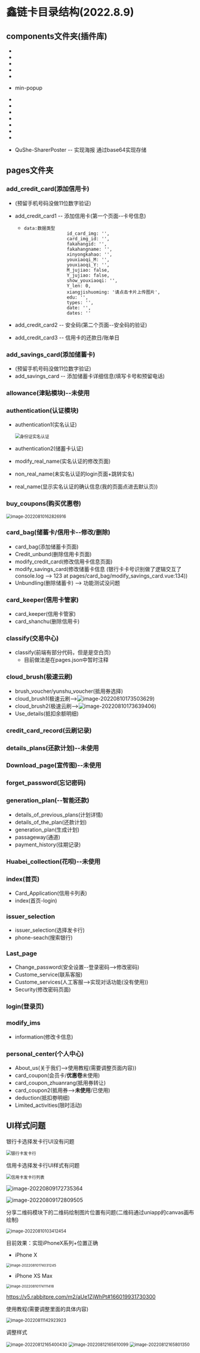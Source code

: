 # 鑫链卡目录结构(2022.8.9)

## components文件夹(插件库)

- [bory-dateTimePicker]: https://www.datetimepicker.cn/intro/	"DateTimePicker是基于JQuery的时间日期选择插件。"

- [cmd-circle]: https://ext.dcloud.net.cn/plugin?id=965	"用圈显示一个操作完成的百分比时，为用户显示该操作的当前进度和状态。"

- [cmd-progress]: https://ext.dcloud.net.cn/plugin?id=259	"显示一个操作完成的百分比时，为用户显示该操作的当前进度和状态。"

- [dn-icon/dn-icon_1.2]: https://iconscout.com/icons/dn	"icon图标库和修改icon图标样式"

- [ei-calendar]: https://ext.dcloud.net.cn/plugin?id=452	"微信小程序日历组件"

- min-popup

- [phone-directory]: https://ext.dcloud.net.cn/plugin?id=121	"通讯录城市索引列表，带搜索功能，可用于通讯录 城市索引列表等(原UI有bug)"

- [uni-popup]: https://uniapp.dcloud.net.cn/component/uniui/uni-popup.html	"弹层组件"

- [uni-transition]: https://uniapp.dcloud.net.cn/component/uniui/uni-transition.html	"Transition过渡动画"

- [w-picker]: https://ext.dcloud.net.cn/plugin?id=273	"日期、时间、多级联动picker"

- [xfl-select]: https://ext.dcloud.net.cn/plugin?id=518	"模拟select标签--下拉选项"

- [yangxiaochuang-icons]: https://ext.dcloud.net.cn/plugin?id=846	"扩充了官方的图标和解决了官方图标无法正常显示问题，图标本地化处理"

- [graceUI]: https://ext.dcloud.net.cn/plugin?id=4875	"Grace Animation Library ( 简写 ： GAL ) 是 GraceUI 团队为 uni-app 打造的一款 免费、开源的动画库。使用它可以方便的实现开发过程中所需的各类动画效果。"

- QuShe-SharerPoster -- 实现海报 通过base64实现存储

## pages文件夹

### add_credit_card(添加信用卡)

- (预留手机号码没做11位数字验证)

- add_credit_card1 -- 添加信用卡(第一个页面--卡号信息)

  - ~~~
    data:数据类型
    				id_card_img: '',	
    				card_img_id: '',	
    				fakahangid: '',		
    				fakahangname: '',
    				xinyongkahao: '',
    				youxiaoqi_M: '',
    				youxiaoqi_Y: '',
    				M_jujiao: false,
    				Y_jujiao: false,
    				show_youxiaoqi: '',
    				Y_len: 0,
    				xiangjishuoming: '请点击卡片上传图片',
    				edu: '',
    				types: '',
    				date: '',
    				dates: ''
    ~~~

- add_credit_card2 -- 安全码(第二个页面--安全码的验证)

- add_credit_card3 -- 信用卡的还款日/账单日

### add_savings_card(添加储蓄卡)

- (预留手机号码没做11位数字验证)
- add_savings_card -- 添加储蓄卡详细信息(填写卡号和预留电话)

### allowance(津贴模块)--未使用

### authentication(认证模块)

- authentication1(实名认证)

  <img src="https://chenwei-blog-1301583529.cos.ap-chengdu.myqcloud.com/%E8%BA%AB%E4%BB%BD%E8%AF%81%E5%AE%9E%E5%90%8D%E8%AE%A4%E8%AF%81.png" alt="身份证实名认证" style="zoom:80%;" />

- authentication2(储蓄卡认证)

- modify_real_name(实名认证的修改页面)

- non_real_name(未实名认证的login页面+跳转实名)

- real_name(显示实名认证的确认信息(我的页面点进去默认页))

### buy_coupons(购买优惠卷)

<img src="https://chenwei-blog-1301583529.cos.ap-chengdu.myqcloud.com/%5Bid%E5%8F%82%E6%95%B0%E7%BC%BA%E5%A4%B1%5D.png" alt="image-20220810162826916" style="zoom: 80%;" />

### card_bag(储蓄卡/信用卡--修改/删除)

- card_bag(添加储蓄卡页面)
- Credit_unbund(删除信用卡页面)
- modify_credit_card(修改信用卡信息页面)
- modify_savings_card(修改储蓄卡信息 (银行卡卡号识别做了逻辑交互了 console.log --> 123  at pages/card_bag/modify_savings_card.vue:134))
- Unbundling(删除储蓄卡) --> 功能测试没问题

### card_keeper(信用卡管家)

- card_keeper(信用卡管家)
- card_shanchu(删除信用卡)

### classify(交易中心)

- classify(前端有部分代码，但是是空白页)
  - 目前做法是在pages.json中暂时注释

### cloud_brush(极速云刷)

- brush_voucher/yunshu_voucher(抵用券选择)
- cloud_brush1(极速云刷-->![image-20220810173503629](https://chenwei-blog-1301583529.cos.ap-chengdu.myqcloud.com/202208101737405.png))
- cloud_brush2(极速云刷-->![image-20220810173639406](https://chenwei-blog-1301583529.cos.ap-chengdu.myqcloud.com/202208101737378.png))
- Use_details(抵扣余额明细)

### credit_card_record(云刷记录)

### details_plans(还款计划)--未使用

### Download_page(宣传图)--未使用

### forget_password(忘记密码)

### generation_plan(--智能还款)

- details_of_previous_plans(计划详情)
- details_of_the_plan(还款计划)
- generation_plan(生成计划)
- passageway(通道)
- payment_history(往期记录)

### Huabei_collection(花呗)--未使用

### index(首页)

- Card_Application(信用卡列表)
- index(首页-login)

### issuer_selection

- issuer_selection(选择发卡行)
- phone-seach(搜索银行)

### Last_page

- Change_password(安全设置--登录密码-->修改密码)
- Custome_service(联系客服)
- Custome_services(人工客服-->实现对话功能(没有使用))
- Security(修改密码页面)

### login(登录页)

### modify_ims

- information(修改卡信息)

### personal_center(个人中心)

- About_us(关于我们-->使用教程(需要调整页面内容))
- card_coupon(会员卡/**优惠卷**未使用)
- card_coupon_zhuanrang(抵用券转让)
- card_coupon2(抵用券-->**未使用**/已使用)
- deduction(抵扣劵明细)
- Limited_activities(限时活动)

## UI样式问题

银行卡选择发卡行UI没有问题

<img src="https://chenwei-blog-1301583529.cos.ap-chengdu.myqcloud.com/%E9%93%B6%E8%A1%8C%E5%8D%A1%E9%80%89%E6%8B%A9%E5%8F%91%E5%8D%A1%E8%A1%8C.png" alt="银行卡发卡行" style="zoom:80%;" />

信用卡选择发卡行UI样式有问题

<img src="https://chenwei-blog-1301583529.cos.ap-chengdu.myqcloud.com/%E4%BF%A1%E7%94%A8%E5%8D%A1%E5%8F%91%E5%8D%A1%E8%A1%8C%E5%88%97%E8%A1%A8.png" alt="信用卡发卡行列表" style="zoom:80%;" />

![image-20220809172735364](https://chenwei-blog-1301583529.cos.ap-chengdu.myqcloud.com/phone-list%E6%A0%B7%E5%BC%8F(%E4%BB%A3%E7%A0%81).png)

![image-20220809172809505](https://chenwei-blog-1301583529.cos.ap-chengdu.myqcloud.com/%E4%BF%AE%E6%94%B9%E5%AE%8C%E7%9A%84.png)

分享二维码模块下的二维码绘制图片位置有问题(二维码通过uniapp的canvas画布绘制)

<img src="https://chenwei-blog-1301583529.cos.ap-chengdu.myqcloud.com/%E5%88%86%E4%BA%AB%E4%BA%8C%E7%BB%B4%E7%A0%81.png" alt="image-20220810103412454" style="zoom:80%;" />

目前效果：实现iPhoneX系列+位置正确

- iPhone X

<img src="https://chenwei-blog-1301583529.cos.ap-chengdu.myqcloud.com/iPhone%20X.png" alt="image-20220810174031245" style="zoom:67%;" />

- iPhone XS Max

<img src="https://chenwei-blog-1301583529.cos.ap-chengdu.myqcloud.com/iPhone%20XS%20Max.png" alt="image-20220810174111418" style="zoom:67%;" />

https://v5.rabbitpre.com/m2/aUe1ZjWhPt#166019931730300

使用教程(需要调整里面的具体内容)

<img src="https://chenwei-blog-1301583529.cos.ap-chengdu.myqcloud.com/%E4%BD%BF%E7%94%A8%E6%95%99%E7%A8%8B.png" alt="image-20220811142923923" style="zoom:80%;" />

调整样式

<img src="https://chenwei-blog-1301583529.cos.ap-chengdu.myqcloud.com/%E9%A6%96%E9%A1%B5indexUI%E6%A0%B7%E5%BC%8F%E8%B0%83%E6%95%B4.png" alt="image-20220812165400430" style="zoom: 80%;" />

<img src="https://chenwei-blog-1301583529.cos.ap-chengdu.myqcloud.com/%E6%94%B6%E7%9B%8A%E9%A1%B5%E9%9D%A2UI%E6%A0%B7%E5%BC%8F%E8%B0%83%E6%95%B4.png" alt="image-20220812165610099" style="zoom:80%;" />

<img src="https://chenwei-blog-1301583529.cos.ap-chengdu.myqcloud.com/%E6%88%91%E7%9A%84login%E9%A1%B5%E9%9D%A2%E4%BF%AE%E6%94%B9UI%E5%B8%83%E5%B1%80%E8%B0%83%E6%95%B4.png" alt="image-20220812165801350" style="zoom:80%;" />